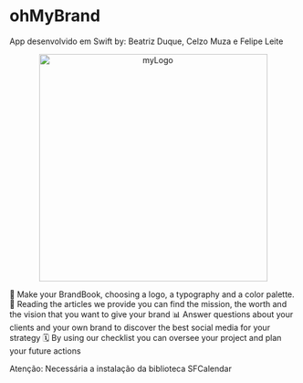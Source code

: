 # ohMyBrand
App desenvolvido em Swift 
by: Beatriz Duque, Celzo Muza e Felipe Leite


<p align="center">
<a data-flickr-embed="true" href="https://www.flickr.com/photos/147494408@N05/51224611561/in/dateposted-public/" title="myLogo"><img src="https://live.staticflickr.com/65535/51224611561_ffaaa0eeff_w.jpg" width="400" height="398" alt="myLogo"></a>
</p>

👤 Make your BrandBook, choosing a logo, a typography and a color palette.
📣 Reading the articles we provide you can find the mission, the worth and the vision that you want to give your brand
📊 Answer questions about your clients and your own brand to discover the best social media for your strategy
🗓️ By using our checklist you can oversee your project and plan your future actions


Atenção: 
Necessária a instalação da biblioteca SFCalendar
